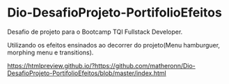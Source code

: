 # Dio-DesafioProjeto-PortifolioEfeitos

Desafio de projeto para o Bootcamp TQI Fullstack Developer.

Utilizando os efeitos ensinados ao decorrer do projeto(Menu hamburguer, morphing menu e transitions).

https://htmlpreview.github.io/?https://github.com/matheronn/Dio-DesafioProjeto-PortifolioEfeitos/blob/master/index.html
